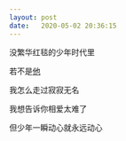 ```yaml
---
layout: post
date:   2020-05-02 20:36:15
---
```


没繁华红毯的少年时代里 

若不是[他](https://www.douban.com/group/676893/#topics)

我怎么走过寂寂无名

我想告诉你相爱太难了

但少年一瞬动心就永远动心
